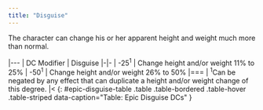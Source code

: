 ```yaml
---
title: "Disguise"
---
```

The character can change his or her apparent height and weight much more than normal.

|---
| DC Modifier | Disguise
|-|-
| -25<sup>1</sup> | Change height and/or weight 11% to 25%
| -50<sup>1</sup> | Change height and/or weight 26% to 50%
|===
| <sup>1</sup>Can be negated by any effect that can duplicate a height and/or weight change of this degree. |<
{: #epic-disguise-table .table .table-bordered .table-hover .table-striped data-caption="Table: Epic Disguise DCs" }
